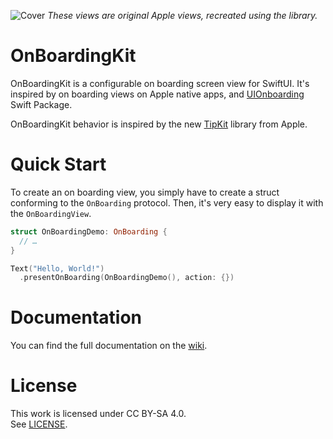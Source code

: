 ![Cover](https://github.com/mlbonniec/OnBoardingKit/assets/29955402/60750e35-7536-4abb-82f2-83e8fc9fd28e)
*These views are original Apple views, recreated using the library.*

# OnBoardingKit

OnBoardingKit is a configurable on boarding screen view for SwiftUI.
It's inspired by on boarding views on Apple native apps, and [UIOnboarding](https://github.com/lascic/uionboarding) Swift Package.

OnBoardingKit behavior is inspired by the new [TipKit](https://developer.apple.com/documentation/tipkit) library from Apple.

# Quick Start
To create an on boarding view, you simply have to create a struct conforming to the `OnBoarding` protocol.
Then, it's very easy to display it with the `OnBoardingView`.

```swift
struct OnBoardingDemo: OnBoarding {
  // …
}

Text("Hello, World!")
  .presentOnBoarding(OnBoardingDemo(), action: {})
```

# Documentation
You can find the full documentation on the [wiki](https://github.com/mlbonniec/OnBoardingKit/wiki).

# License
This work is licensed under CC BY-SA 4.0.  
See [LICENSE](./LICENSE).
